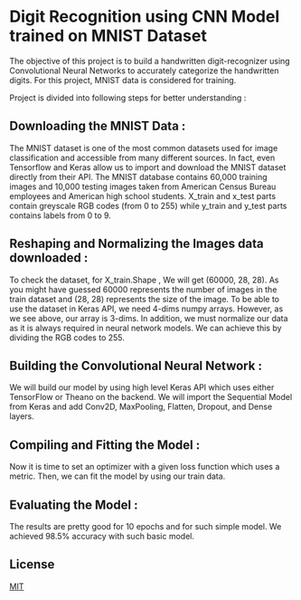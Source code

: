 # Digit Recognition using CNN Model trained on MNIST Dataset


The objective of this project is to build a handwritten digit-recognizer using Convolutional Neural Networks to accurately categorize the handwritten digits. For this project, MNIST data is considered for training.

Project is divided into following steps for better understanding :


## Downloading the MNIST Data : 
The MNIST dataset is one of the most common datasets used for image classification and accessible from many different sources. In fact, even Tensorflow and Keras allow us to import and download the MNIST dataset directly from their API.
The MNIST database contains 60,000 training images and 10,000 testing images taken from American Census Bureau employees and American high school students.
X_train and x_test parts contain greyscale RGB codes (from 0 to 255) while y_train and y_test parts contains labels from 0 to 9.


## Reshaping and Normalizing the Images data downloaded :

To check the dataset, for X_train.Shape , We will get (60000, 28, 28). As you might have guessed 60000 represents the number of images in the train dataset and (28, 28) represents the size of the image.
To be able to use the dataset in Keras API, we need 4-dims numpy arrays. However, as we see above, our array is 3-dims. In addition, we must normalize our data as it is always required in neural network models. We can achieve this by dividing the RGB codes to 255.


## Building the Convolutional Neural Network :

We will build our model by using high level Keras API which uses either TensorFlow or Theano on the backend. We will import the Sequential Model from Keras and add Conv2D, MaxPooling, Flatten, Dropout, and Dense layers.


## Compiling and Fitting the Model :

Now it is time to set an optimizer with a given loss function which uses a metric. Then, we can fit the model by using our train data.

## Evaluating the Model :

The results are pretty good for 10 epochs and for such simple model. We achieved 98.5% accuracy with such basic model.


## License
[MIT](https://choosealicense.com/licenses/mit/)
